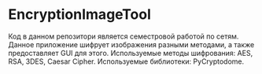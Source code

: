 # EncryptionImageTool

Код в данном репозитори является семестровой работой по сетям.
Данное приложение шифрует изображения разными методами, а также предоставляет GUI для этого.
Используемые методы шифрования: AES, RSA, 3DES, Caesar Cipher.
Используемые библиотеки: PyCryptodome.